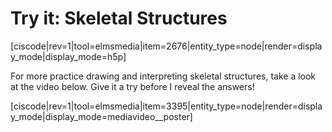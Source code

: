 # Try it: Skeletal Structures

[ciscode|rev=1|tool=elmsmedia|item=2676|entity_type=node|render=display_mode|display_mode=h5p]

For more practice drawing and interpreting skeletal structures, take a look at the video below.  Give it a try before I reveal the answers!


[ciscode|rev=1|tool=elmsmedia|item=3395|entity_type=node|render=display_mode|display_mode=mediavideo__poster]



